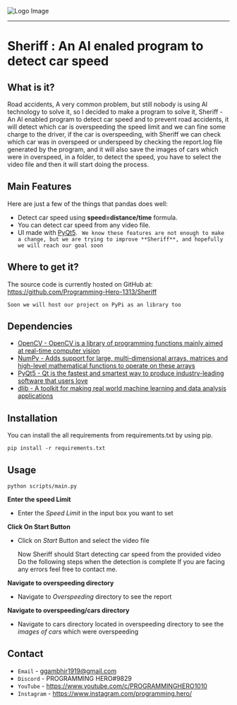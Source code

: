 ![Logo Image](https://i.ibb.co/Y0cjWHS/Logo-Image.png)

-----------------

# Sheriff : An AI enaled program to detect car speed

## What is it?

Road accidents, A very common problem, but still nobody is using Al technology to solve it,
so I decided to make a program to solve it, Sheriff - An Al enabled program to detect car speed and to prevent road accidents, 
it will detect which car is overspeeding the speed limit and we can fine some charge to the driver, 
if the car is overspeeding, with Sheriff we can check which car was in overspeed or underspeed by checking the report.log file generated by the program, 
and it will also save the images of cars which were in overspeed, in a folder, to detect the speed, 
you have to select the video file and then it will start doing the process.

## Main Features

Here are just a few of the things that pandas does well:

 - Detect car speed using **speed=distance/time** formula.
 - You can detect car speed from any video file.
 - UI made with [PyQt5]("https://www.qt.io/").
 ` We know these features are not enough to make a change, but we are trying to improve **Sheriff**, and hopefully we will reach our goal soon`

## Where to get it?

The source code is currently hosted on GitHub at:
https://github.com/Programming-Hero-1313/Sheriff

`Soon we will host our project on PyPi as an library too`

## Dependencies

- [OpenCV - OpenCV is a library of programming functions mainly aimed at real-time computer vision]("https://opencv.org/")
- [NumPy - Adds support for large, multi-dimensional arrays, matrices and high-level mathematical functions to operate on these arrays](https://www.numpy.org)
- [PyQt5 - Qt is the fastest and smartest way to produce industry-leading software that users love]("https://www.qt.io/") 
- [dlib - A toolkit for making real world machine learning and data analysis applications]("http://dlib.net/")

## Installation

You can install the all requirements from requirements.txt by using pip.

    pip install -r requirements.txt

## Usage

    python scripts/main.py

**Enter the speed Limit**
- Enter the *Speed Limit* in the input box you want to set

**Click On Start Button**
 - Click on *Start* Button and select the video file

    Now Sheriff should Start detecting car speed from the provided video
    Do the following steps when the detection is complete
    If you are facing any errors feel free to contact me.

**Navigate to overspeeding directory**
 - Navigate to *Overspeeding* directory to see the report

**Navigate to overspeeding/cars directory**
 - Navigate to cars directory located in overspeeding directory to see the *images of cars* which were overspeeding
 
## Contact

- `Email` - ggambhir1919@gmail.com
- `Discord` - PROGRAMMING HERO#9829
- `YouTube` - https://www.youtube.com/c/PROGRAMMINGHERO1010
- `Instagram` - https://www.instagram.com/programming.hero/
